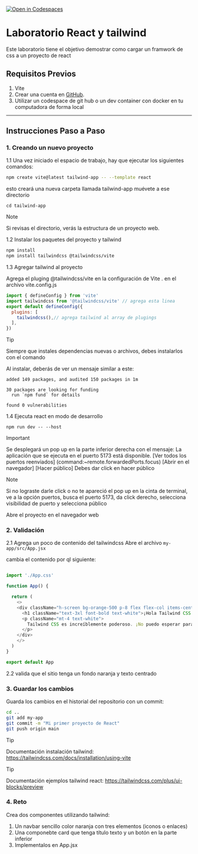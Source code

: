 [![Open in Codespaces](https://classroom.github.com/assets/launch-codespace-2972f46106e565e64193e422d61a12cf1da4916b45550586e14ef0a7c637dd04.svg)](https://classroom.github.com/open-in-codespaces?assignment_repo_id=19352993)
# Laboratorio React y tailwind

Este laboratorio tiene el objetivo demostrar como cargar un framwork de css a un proyecto de react

## Requisitos Previos

1. Vite
2. Crear una cuenta en [GitHub](https://github.com/).
3. Utilizar un codespace de git hub o un dev container con docker en tu computadora de forma local

---

## Instrucciones Paso a Paso

### 1. Creando un nuevo proyecto

1.1 Una vez iniciado el espacio de trabajo, hay que ejecutar los siguientes comandos:

```bash
npm create vite@latest tailwind-app -- --template react
```
esto creará una nueva carpeta llamada tailwind-app muévete a ese directorio
```
cd tailwind-app
```
> [!NOTE] 
> Si revisas el directorio, verás la estructura de un proyecto web.

1.2  Instalar los paquetes del proyecto y tailwind

``` bash
npm install
npm install tailwindcss @tailwindcss/vite
```
1.3 Agregar tailwind al proyecto

Agrega el pluging @tailwindcss/vite en la configuración de Vite . en el archivo vite.config.js

```js
import { defineConfig } from 'vite'
import tailwindcss from '@tailwindcss/vite' // agrega esta linea
export default defineConfig({
  plugins: [
    tailwindcss(),// agrega tailwind al array de plugings
  ],
})
```

> [!TIP]
> Siempre que instales dependencias nuevas o archivos, debes instalarlos con el comando

Al instalar, deberás de ver un mensaje similar a este:
```
added 149 packages, and audited 150 packages in 1m

30 packages are looking for funding
  run `npm fund` for details

found 0 vulnerabilities
```

1.4 Ejecuta react en modo de desarrollo

```
npm run dev -- --host
```

> [!IMPORTANT]
> Se desplegará un pop up en la parte inferior derecha con el mensaje: La aplicación que se ejecuta en el puerto 5173 está disponible. 
> [Ver todos los puertos reenviados] (command:~remote.forwardedPorts.focus) [Abrir en el navegador] [Hacer público] Debes dar click en hacer público

> [!NOTE]
>Si no lograste darle click o no te apareció el pop up en la cinta de terminal, ve a la opción puertos, busca el puerto 5173, da click derecho, selecciona visibilidad de puerto y selecciona público

Abre el proyecto en el navegador web

### 2. Validación

2.1 Agrega un poco de contenido del tailwindcss
Abre el archivo ```my-app/src/App.jsx```

cambia el contenido por ql siguiente:

```js

import './App.css'

function App() {

  return (
    <>
    <div className="h-screen bg-orange-500 p-8 flex flex-col items-center justify-center">
      <h1 className="text-3xl font-bold text-white">¡Hola Tailwind CSS!</h1>
      <p className="mt-4 text-white">
        Tailwind CSS es increíblemente poderoso. ¡No puedo esperar para seguir explorándolo!
      </p>
    </div>
    </>
  )
}

export default App

```

2.2 valida que el sitio tenga un fondo naranja y texto centrado

### 3. Guardar los cambios

Guarda los cambios en el historial del repositorio con un commit:

```bash
cd ..
git add my-app
git commit -m "Mi primer proyecto de React"
git push origin main
```
 > [!TIP]
 > Documentación instalación tailwind: https://tailwindcss.com/docs/installation/using-vite

 > [!TIP]
 > Documentación ejemplos tailwind react: https://tailwindcss.com/plus/ui-blocks/preview

 ### 4. Reto

 Crea dos componentes utilizando tailwind: 
 1. Un navbar sencillo color naranja con tres elementos (iconos o enlaces)
 2. Una componebte card que tenga título texto y un botón en la parte inferior
 3. Implementalos en App.jsx

